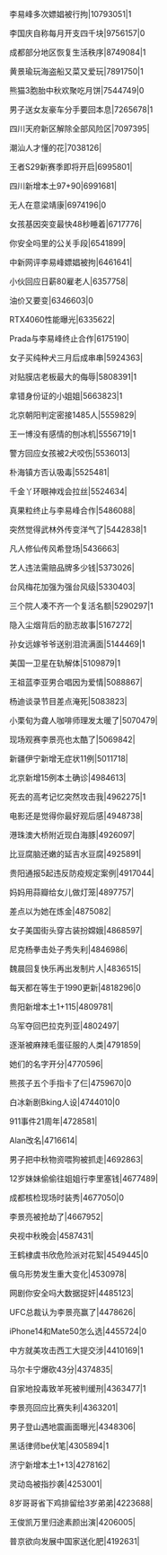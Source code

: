 李易峰多次嫖娼被行拘|10793051|1

李国庆自称每月开支四千块|9756157|0

成都部分地区恢复生活秩序|8749084|1

黄景瑜玩海盗船又菜又爱玩|7891750|1

熊猫3胞胎中秋欢聚吃月饼|7544749|0

男子送女友豪车分手要回本息|7265678|1

四川天府新区解除全部风险区|7097395|

潮汕人才懂的花|7038126|

王者S29新赛季即将开启|6995801|

四川新增本土97+90|6991681|

无人在意梁靖康|6974196|0

女孩基因突变最快48秒睡着|6717776|

你安全吗里的公关手段|6541899|

中新网评李易峰嫖娼被拘|6461641|

小伙回应日薪80雇老人|6357758|

油价又要变|6346603|0

RTX4060性能曝光|6335622|

Prada与李易峰终止合作|6175190|

女子买纯种犬三月后成串串|5924363|

对贴膜店老板最大的侮辱|5808391|1

拿错身份证的小姐姐|5663823|1

北京朝阳判定密接1485人|5559829|

王一博没有感情的刨冰机|5556719|1

警方回应女孩被2犬咬伤|5536013|

朴海镇方否认吸毒|5525481|

千金丫环眼神戏会拉丝|5524634|

真果粒终止与李易峰合作|5486088|

突然觉得武林外传变洋气了|5442838|1

凡人修仙传风希登场|5436663|

艺人违法需赔品牌多少钱|5373026|

台风梅花加强为强台风级|5330403|

三个院人凑不齐一个复活名额|5290297|1

隐入尘烟背后的励志故事|5167272|

孙女远嫁爷爷送别泪流满面|5144469|1

美国一卫星在轨解体|5109879|1

王祖蓝李亚男合唱因为爱情|5088867|

杨迪谈录节目差点淹死|5083823|

小栗旬为聋人咖啡师理发太暖了|5070479|

现场观赛李景亮也太酷了|5069842|

新疆伊宁新增无症状11例|5011718|

北京新增15例本土确诊|4984613|

死去的高考记忆突然攻击我|4962275|1

电影还是觉得你最好观后感|4948738|

港珠澳大桥附近现白海豚|4926097|

比豆腐脑还嫩的延吉水豆腐|4925891|

贵阳通报5起违反防疫规定案例|4917044|

妈妈用蒜瓣给女儿做灯笼|4897757|

差点以为她在炼金|4875082|

女子美国街头穿古装扮嫦娥|4868597|

尼克杨拳击处子秀失利|4846986|

魏晨回复快乐再出发制片人|4836515|

每天都在等生于1990更新|4818296|0

贵阳新增本土1+115|4809781|

乌军夺回巴拉克列亚|4802497|

逐渐被麻辣毛蛋征服的人类|4791859|

她们的名字开分|4770596|

熊孩子五个手指卡了仨|4759670|0

白冰新剧Bking人设|4744010|0

911事件21周年|4728581|

Alan改名|4716614|

男子把中秋物资喂狗被抓走|4692863|

12岁妹妹偷偷往姐姐行李里塞钱|4677489|

成都核检现场时装秀|4677050|0

李景亮被抢劫了|4667952|

央视中秋晚会|4587431|

王鹤棣虞书欣危险派对花絮|4549445|0

俄乌形势发生重大变化|4530978|

网剧你安全吗大数据捉奸|4485123|

UFC总裁认为李景亮赢了|4478626|

iPhone14和Mate50怎么选|4455724|0

中方就美攻击西工大提交涉|4410169|1

马尔卡宁爆砍43分|4374835|

自家地投毒致羊死被判缓刑|4363477|1

李景亮回应比赛失利|4363201|

男子登山遇地震画面曝光|4348306|

黑话律师be伏笔|4305894|1

济宁新增本土1+13|4278162|

灵动岛被指抄袭|4253001|

8岁哥哥省下鸡排留给3岁弟弟|4223688|

王俊凯万里归途素颜出演|4206005|

普京欲向发展中国家送化肥|4192631|

